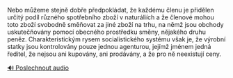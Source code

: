 
Nebo můžeme stejně dobře předpokládat, že každému členu je přidělen určitý podíl různého spotřebního zboží v naturáliích a že členové mohou toto zboží svobodně směňovat za jiné zboží na trhu, na němž jsou obchody uskutečňovány pomocí obecného prostředku směny, nějakého druhu peněz. Charakteristickým rysem socialistického systému však je, že výrobní statky jsou kontrolovány pouze jednou agenturou, jejímž jménem jedná ředitel, že nejsou ani kupovány, ani prodávány, a že pro ně neexistují ceny.

[🔊 Poslechnout audio](/data/7-paragraphs/audio/chapter_141/para_015-Nebo-meme-stejn-dobe-pedpokldat-e-kadmu.mp3)
